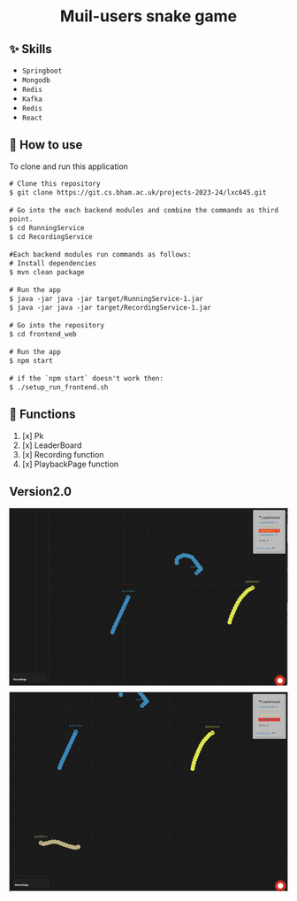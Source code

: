 
<h1 align="center">Muil-users snake game</h1>

## :sparkles: Skills
- `Springboot`
- `Mongodb`
- `Redis`
- `Kafka`
- `Redis`
- `React`

## :book: How to use
To clone and run this application
```
# Clone this repository
$ git clone https://git.cs.bham.ac.uk/projects-2023-24/lxc645.git
 
# Go into the each backend modules and combine the commands as third point.
$ cd RunningService
$ cd RecordingService

#Each backend modules run commands as follows:
# Install dependencies
$ mvn clean package

# Run the app
$ java -jar java -jar target/RunningService-1.jar
$ java -jar java -jar target/RecordingService-1.jar

# Go into the repository
$ cd frontend_web

# Run the app
$ npm start

# if the `npm start` doesn't work then:
$ ./setup_run_frontend.sh

```
## :wrench: Functions
1. [x] Pk
2. [x] LeaderBoard
3. [x] Recording function
4. [x] PlaybackPage function


## Version2.0
![image-5-camera.png](image-5-camera.png)